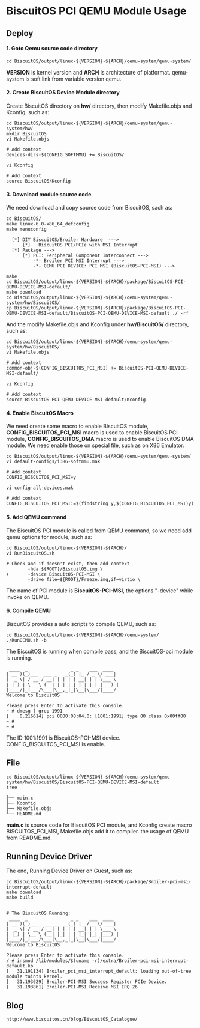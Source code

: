 BiscuitOS PCI QEMU Module Usage
======================================

## Deploy

#### 1. Goto Qemu source code directory

```
cd BiscuitOS/output/linux-${VERSION}-${ARCH}/qemu-system/qemu-system/
```

**VERSION** is kernel version and **ARCH** is architecture of platformat. qemu-system is soft link from variable version qemu.

#### 2. Create BiscuitOS Device Module directory

Create BiscuitOS directory on **hw/**  directory, then modify Makefile.objs and Kconfig, such as:

```
cd BiscuitOS/output/linux-${VERSION}-${ARCH}/qemu-system/qemu-system/hw/
mkdir BiscuitOS
vi Makefile.objs

# Add context
devices-dirs-$(CONFIG_SOFTMMU) += BiscuitOS/

vi Kconfig

# Add context
source BiscuitOS/Kconfig
```

#### 3. Download module source code

We need download and copy source code from BiscuitOS, sach as:

```
cd BiscuitOS/
make linux-6.0-x86_64_defconfig
make menuconfig 

  [*] DIY BiscuitOS/Broiler Hardware  --->
      [*]   BiscuitOS PCI/PCIe with MSI Interrupt
  [*] Package --->
      [*] PCI: Peripheral Component Interconnect --->
          -*- Broiler PCI MSI Interrupt --->
          -*- QEMU PCI DEVICE: PCI MSI (BiscuitOS-PCI-MSI) --->

make
cd BiscuitOS/output/linux-${VERSION}-${ARCH}/package/BiscuitOS-PCI-QEMU-DEVICE-MSI-default/
make download
cd BiscuitOS/output/linux-${VERSION}-${ARCH}/qemu-system/qemu-system/hw/BiscuitOS/
cp BiscuitOS/output/linux-${VERSION}-${ARCH}/package/BiscuitOS-PCI-QEMU-DEVICE-MSI-default/BiscuitOS-PCI-QEMU-DEVICE-MSI-default ./ -rf
```

And the modify Makefile.objs and Kconfig under **hw/BiscuitOS/** directory, such as:

```
cd BiscuitOS/output/linux-${VERSION}-${ARCH}/qemu-system/qemu-system/hw/BiscuitOS/
vi Makefile.objs

# Add context
common-obj-$(CONFIG_BISCUITOS_PCI_MSI) += BiscuitOS-PCI-QEMU-DEVICE-MSI-default/

vi Kconfig

# Add context
source BiscuitOS-PCI-QEMU-DEVICE-MSI-default/Kconfig
```

#### 4. Enable BiscuitOS Macro

We need create some macro to enable BiscuitOS module, **CONFIG_BISCUITOS_PCI_MSI** macro is used to enable BiscuitOS PCI module, **CONFIG_BISCUITOS_DMA** macro is used to enable BiscuitOS DMA module. We need enable those on special file, such as on X86 Emulator:

```
cd BiscuitOS/output/linux-${VERSION}-${ARCH}/qemu-system/qemu-system/
vi default-configs/i386-softmmu.mak

# Add context
CONFIG_BISCUITOS_PCI_MSI=y

vi config-all-devices.mak

# Add context
CONFIG_BISCUITOS_PCI_MSI:=$(findstring y,$(CONFIG_BISCUITOS_PCI_MSI)y)
```

#### 5. Add QEMU command

The BiscuitOS PCI module is called from QEMU command, so we need add qemu options for module, such as:

```
cd BiscuitOS/output/linux-${VERSION}-${ARCH}/
vi RunBiscuitOS.sh

# Check and if doesn't exist, then add context
        -hda ${ROOT}/BiscuitOS.img \
+       -device BiscuitOS-PCI-MSI \
        -drive file=${ROOT}/Freeze.img,if=virtio \
```

The name of PCI module is **BiscuitOS-PCI-MSI**, the options "-device" while invoke on QEMU.

#### 6. Compile QEMU

BiscuitOS provides a auto scripts to compile QEMU, such as:

```
cd BiscuitOS/output/linux-${VERSION}-${ARCH}/qemu-system/
./RunQEMU.sh -b
```

The BiscuitOS is running when compile pass, and the BiscuitOS-pci module is running.

```
 ____  _                _ _    ___  ____  
| __ )(_)___  ___ _   _(_) |_ / _ \/ ___| 
|  _ \| / __|/ __| | | | | __| | | \___ \ 
| |_) | \__ \ (__| |_| | | |_| |_| |___) |
|____/|_|___/\___|\__,_|_|\__|\___/|____/ 
Welcome to BiscuitOS

Please press Enter to activate this console. 
~ # dmesg | grep 1991
[    0.216614] pci 0000:00:04.0: [1001:1991] type 00 class 0x00ff00
~ # 
~ #
```

The ID 1001:1991 is BiscuitOS-PCI-MSI device. CONFIG_BISCUITOS_PCI_MSI is enable.

## File

```
cd BiscuitOS/output/linux-${VERSION}-${ARCH}/qemu-system/qemu-system/hw/BiscuitOS/BiscuitOS-PCI-QEMU-DEVICE-MSI-default
tree

├── main.c
├── Kconfig
├── Makefile.objs
└── README.md
```

**main.c** is source code for BiscuitOS PCI module, and Kconfig create macro BISCUITOS_PCI_MSI, Makefile.objs add it to compiler. the usage of QEMU from README.md.

## Running Device Driver

The end, Running Device Driver on Guest, such as:

```
cd BiscuitOS/output/linux-${VERSION}-${ARCH}/package/Broiler-pci-msi-interrupt-default
make download
make build


# The BiscuitOS Running:
 ____  _                _ _    ___  ____  
| __ )(_)___  ___ _   _(_) |_ / _ \/ ___| 
|  _ \| / __|/ __| | | | | __| | | \___ \ 
| |_) | \__ \ (__| |_| | | |_| |_| |___) |
|____/|_|___/\___|\__,_|_|\__|\___/|____/ 
Welcome to BiscuitOS

Please press Enter to activate this console. 
/ # insmod /lib/modules/$(uname -r)/extra/Broiler-pci-msi-interrupt-default.ko
[   31.191134] Broiler_pci_msi_interrupt_default: loading out-of-tree module taints kernel.
[   31.193629] Broiler-PCI-MSI Success Register PCIe Device.
[   31.193861] Broiler-PCI-MSI Receive MSI IRQ 26
```

## Blog

```
http://www.biscuitos.cn/blog/BiscuitOS_Catalogue/
```
